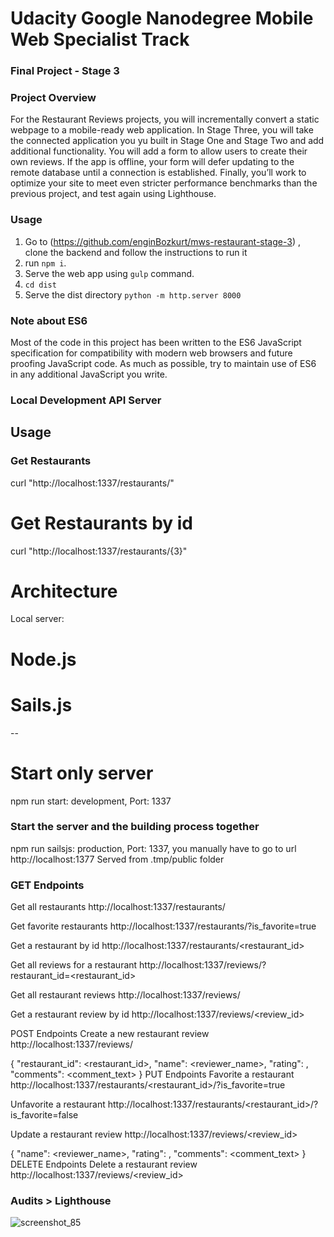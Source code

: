 
# Udacity Google Nanodegree Mobile Web Specialist Track
### Final Project - Stage 3

### Project Overview
For the Restaurant Reviews projects, you will incrementally convert a static webpage to a mobile-ready web application. In Stage Three, you will take the connected application you yu built in Stage One and Stage Two and add additional functionality. You will add a form to allow users to create their own reviews. If the app is offline, your form will defer updating to the remote database until a connection is established. Finally, you’ll work to optimize your site to meet even stricter performance benchmarks than the previous project, and test again using Lighthouse.

### Usage
1. Go to (https://github.com/enginBozkurt/mws-restaurant-stage-3) , clone the backend and follow the instructions to run it
2. run `npm i`.
3. Serve the web app using `gulp` command.
4. `cd dist`
5. Serve the dist directory `python -m http.server 8000`


### Note about ES6
Most of the code in this project has been written to the ES6 JavaScript specification for compatibility with modern web browsers and future proofing JavaScript code. As much as possible, try to maintain use of ES6 in any additional JavaScript you write. 

### Local Development API Server

## Usage

### Get Restaurants
curl "http://localhost:1337/restaurants/"

# Get Restaurants by id
curl "http://localhost:1337/restaurants/{3}"

# Architecture
Local server:

# Node.js

# Sails.js
--

# Start only server
npm run start: development, Port: 1337

### Start the server and the building process together
npm run sailsjs: production, Port: 1337, you manually have to go to url http://localhost:1377 Served from .tmp/public folder


### GET Endpoints
Get all restaurants
http://localhost:1337/restaurants/

Get favorite restaurants
http://localhost:1337/restaurants/?is_favorite=true

Get a restaurant by id
http://localhost:1337/restaurants/<restaurant_id>

Get all reviews for a restaurant
http://localhost:1337/reviews/?restaurant_id=<restaurant_id>

Get all restaurant reviews
http://localhost:1337/reviews/

Get a restaurant review by id
http://localhost:1337/reviews/<review_id>

POST Endpoints
Create a new restaurant review
http://localhost:1337/reviews/

{
    "restaurant_id": <restaurant_id>,
    "name": <reviewer_name>,
    "rating": <rating>,
    "comments": <comment_text>
}
PUT Endpoints
Favorite a restaurant
http://localhost:1337/restaurants/<restaurant_id>/?is_favorite=true

Unfavorite a restaurant
http://localhost:1337/restaurants/<restaurant_id>/?is_favorite=false

Update a restaurant review
http://localhost:1337/reviews/<review_id>

{
    "name": <reviewer_name>,
    "rating": <rating>,
    "comments": <comment_text>
}
DELETE Endpoints
Delete a restaurant review
http://localhost:1337/reviews/<review_id>
  
  ### Audits > Lighthouse
  
![screenshot_85](https://user-images.githubusercontent.com/30608533/39489359-e7c4df2c-4d8d-11e8-9d39-498e63e03cea.jpg)
